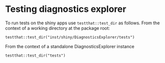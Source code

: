 # Testing diagnostics explorer

To run tests on the shiny apps use `testthat::test_dir` as follows.
From the context of a working directory at the package root:

``` {r}
testthat::test_dir("inst/shiny/DiagnosticsExplorer/tests")
```

From the context of a standalone DiagnosticsExplorer instance

``` {r}
testthat::test_dir("tests")
```